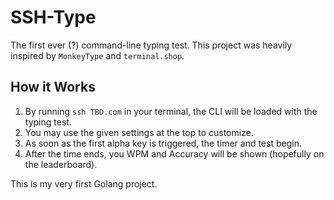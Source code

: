 # SSH-Type

The first ever (?) command-line typing test. This project was heavily inspired by `MonkeyType` and `terminal.shop`.

## How it Works

1. By running `ssh TBD.com` in your terminal, the CLI will be loaded with the typing test.
2. You may use the given settings at the top to customize.
3. As soon as the first alpha key is triggered, the timer and test begin.
4. After the time ends, you WPM and Accuracy will be shown (hopefully on the leaderboard).

This is my very first Golang project.
